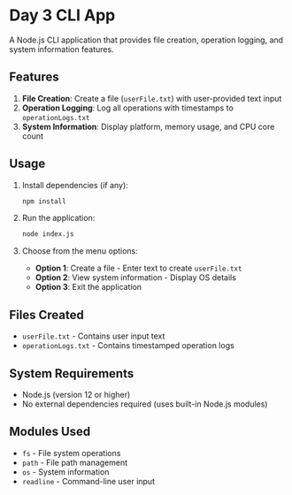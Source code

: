 # Day 3 CLI App

A Node.js CLI application that provides file creation, operation logging, and system information features.

## Features

1. **File Creation**: Create a file (`userFile.txt`) with user-provided text input
2. **Operation Logging**: Log all operations with timestamps to `operationLogs.txt`
3. **System Information**: Display platform, memory usage, and CPU core count

## Usage

1. Install dependencies (if any):
   ```bash
   npm install
   ```

2. Run the application:
   ```bash
   node index.js
   ```

3. Choose from the menu options:
   - **Option 1**: Create a file - Enter text to create `userFile.txt`
   - **Option 2**: View system information - Display OS details
   - **Option 3**: Exit the application

## Files Created

- `userFile.txt` - Contains user input text
- `operationLogs.txt` - Contains timestamped operation logs

## System Requirements

- Node.js (version 12 or higher)
- No external dependencies required (uses built-in Node.js modules)

## Modules Used

- `fs` - File system operations
- `path` - File path management
- `os` - System information
- `readline` - Command-line user input

